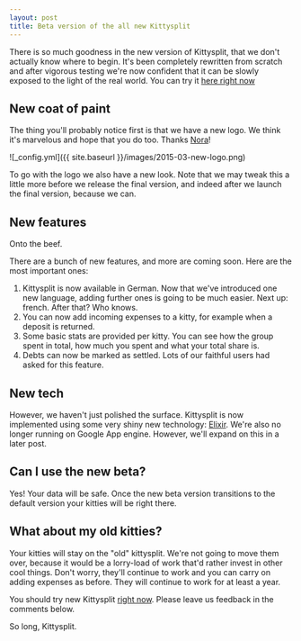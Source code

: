 ```yaml
---
layout: post
title: Beta version of the all new Kittysplit
---
```

There is so much goodness in the new version of Kittysplit, that we don't actually know where to begin. It's been completely rewritten from scratch and after vigorous testing we're now confident that it can be slowly exposed to the light of the real world. You can try it [here right now](http://beta.kittysplit.com/new)

## New coat of paint

The thing you'll probably notice first is that we have a new logo. We think it's marvelous and hope that you do too. Thanks [Nora](http://norakuper.de/)!

![_config.yml]({{ site.baseurl }}/images/2015-03-new-logo.png)

To go with the logo we also have a new look. Note that we may tweak this a little more before we release the final version, and indeed after we launch the final version, because we can.

## New features

Onto the beef. 

There are a bunch of new features, and more are coming soon. Here are the most important ones:

1. Kittysplit is now available in German. Now that we've introduced one new language, adding further ones is going to be much easier. Next up: french. After that? Who knows.
2. You can now add incoming expenses to a kitty, for example when a deposit is returned.
3. Some basic stats are provided per kitty. You can see how the group spent in total, how much you spent and what your total share is.
4. Debts can now be marked as settled. Lots of our faithful users had asked for this feature.

## New tech
However, we haven't just polished the surface. Kittysplit is now implemented using some very shiny new technology: [Elixir](http://elixir-lang.org/). We're also no longer running on Google App engine. However, we'll expand on this in a later post.

## Can I use the new beta?
Yes! Your data will be safe. Once the new beta version transitions to the default version your kitties will be right there.

## What about my old kitties?
Your kitties will stay on the "old" kittysplit. We're not going to move them over, because it would be a lorry-load of work that'd rather invest in other cool things. Don't worry, they'll continue to work and you can carry on adding expenses as before. They will continue to work for at least a year.

You should try new Kittysplit [right now](http://beta.kittysplit.com/new). Please leave us feedback in the comments below.

So long,
Kittysplit.